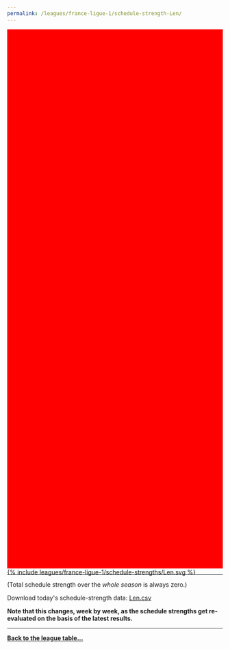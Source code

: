 ```yaml
---
permalink: /leagues/france-ligue-1/schedule-strength-Len/
---
```


<style>
.svg-wrap {
    background-color:red;
    height:0;
    padding-top:250%; /* 350px/550px */
    position: relative;
}

svg {
    background-color: white;
    height: 100%;
    display:block;
    width: 100%;
    position: absolute;
    top:0;
    left:0;
}
</style>


<div class="svg-wrap">
{% include leagues/france-ligue-1/schedule-strengths/Len.svg %}
</div>

-----

(Total schedule strength over the *whole season* is always zero.)


Download today's schedule-strength data: [Len.csv](/assets/leagues/france-ligue-1/2022/schedule-strengths/Len.csv)

**Note that this changes, week by week, as the schedule strengths get re-evaluated on the
basis of the latest results.**

-----

[**Back to the league table...**](/leagues/france-ligue-1)


